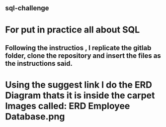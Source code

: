 ## sql-challenge
# For put in practice all about SQL

## Following the instructios , I replicate the gitlab folder, clone the repository and insert the files as the instructions said.

# Using the suggest link I do the ERD Diagram thats it is inside the carpet Images called: ERD Employee Database.png
